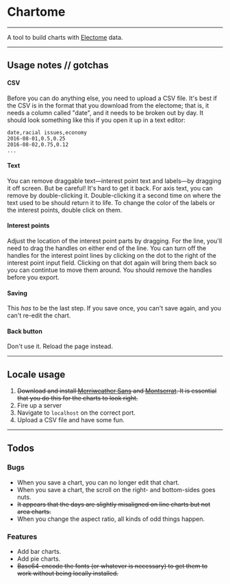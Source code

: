 # Chartome

----

A tool to build charts with [Electome](http://www.electome.org) data.

----

## Usage notes // gotchas

#### CSV
Before you can do anything else, you need to upload a CSV file. It's best if the CSV is in the format that you download from the electome; that is, it needs a column called "date", and it needs to be broken out by day. It should look something like this if you open it up in a text editor:
```
date,racial issues,economy
2016-08-01,0.5,0.25
2016-08-02,0.75,0.12
...
```
#### Text
You can remove draggable text—interest point text and labels—by dragging it off screen. But be careful! It's hard to get it back. For axis text, you can remove by double-clicking it. Double-clicking it a second time on where the text used to be should return it to life. To change the color of the labels or the interest points, double click on them.

#### Interest points
Adjust the location of the interest point parts by dragging. For the line, you'll need to drag the handles on either end of the line. You can turn off the handles for the interest point lines by clicking on the dot to the right of the interest point input field. Clicking on that dot again will bring them back so you can contintue to move them around. You should remove the handles before you export.

#### Saving
This _has_ to be the last step. If you save once, you can't save again, and you can't re-edit the chart.

#### Back button
Don't use it. Reload the page instead.

----

## Locale usage
1. ~~Download and install [Merriweather Sans](https://www.fontsquirrel.com/fonts/merriweather-sans) and [Montserrat](https://www.fontsquirrel.com/fonts/montserrat). It is essential that you do this for the charts to look right.~~
2. Fire up a server
3. Navigate to `localhost` on the correct port.
4. Upload a CSV file and have some fun.

----

## Todos
### Bugs
- When you save a chart, you can no longer edit that chart.
- When you save a chart, the scroll on the right- and bottom-sides goes nuts.
- ~~It appears that the days are slightly misaligned on line charts but not area charts.~~
- When you change the aspect ratio, all kinds of odd things happen.

### Features
- Add bar charts.
- Add pie charts.
- ~~Base64-encode the fonts (or whatever is necessary) to get them to work without being locally installed.~~
